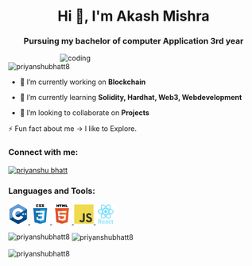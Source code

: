 <h1 align="center">Hi 👋, I'm Akash Mishra</h1>
<h3 align="center">Pursuing my bachelor of computer Application 3rd year</h3>
<img align="right" alt="coding"width="400"src="https://media.tenor.com/GfSX-u7VGM4AAAAC/coding.gif">

<p align="left"> <img src="https://komarev.com/ghpvc/?username=priyanshubhatt8&label=Profile%20views&color=0e75b6&style=flat" alt="priyanshubhatt8" /> </p>

- 🔭 I’m currently working on **Blockchain**

- 🌱 I’m currently learning **Solidity, Hardhat, Web3, Webdevelopment**

- 👯 I’m looking to collaborate on **Projects**

⚡ Fun fact about me -> I like to Explore.

<h3 align="left">Connect with me:</h3>
<p align="left">
<a href="https://www.linkedin.com/in/akash-mishra-19004723a/" target="blank"><img align="center" src="https://raw.githubusercontent.com/rahuldkjain/github-profile-readme-generator/master/src/images/icons/Social/linked-in-alt.svg" alt="priyanshu bhatt" height="30" width="40" /></a>
</p>

<h3 align="left">Languages and Tools:</h3>
<p align="left"> <a href="https://www.w3schools.com/cpp/" target="_blank" rel="noreferrer"> <img src="https://raw.githubusercontent.com/devicons/devicon/master/icons/cplusplus/cplusplus-original.svg" alt="cplusplus" width="40" height="40"/> </a> <a href="https://www.w3schools.com/css/" target="_blank" rel="noreferrer"> <img src="https://raw.githubusercontent.com/devicons/devicon/master/icons/css3/css3-original-wordmark.svg" alt="css3" width="40" height="40"/> </a> <a href="https://www.w3.org/html/" target="_blank" rel="noreferrer"> <img src="https://raw.githubusercontent.com/devicons/devicon/master/icons/html5/html5-original-wordmark.svg" alt="html5" width="40" height="40"/> </a> <a href="https://developer.mozilla.org/en-US/docs/Web/JavaScript" target="_blank" rel="noreferrer"> <img src="https://raw.githubusercontent.com/devicons/devicon/master/icons/javascript/javascript-original.svg" alt="javascript" width="40" height="40"/> </a> <a href="https://reactjs.org/" target="_blank" rel="noreferrer"> <img src="https://raw.githubusercontent.com/devicons/devicon/master/icons/react/react-original-wordmark.svg" alt="react" width="40" height="40"/> </a> </p>

<p><img align="left" src="https://github-readme-stats.vercel.app/api/top-langs?username=priyanshubhatt8&show_icons=true&locale=en&layout=compact" alt="priyanshubhatt8" /></p>

<p>&nbsp;<img align="center" src="https://github-readme-stats.vercel.app/api?username=priyanshubhatt8&show_icons=true&locale=en" alt="priyanshubhatt8" /></p>

<p><img align="center" src="https://github-readme-streak-stats.herokuapp.com/?user=priyanshubhatt8&" alt="priyanshubhatt8" /></p>




